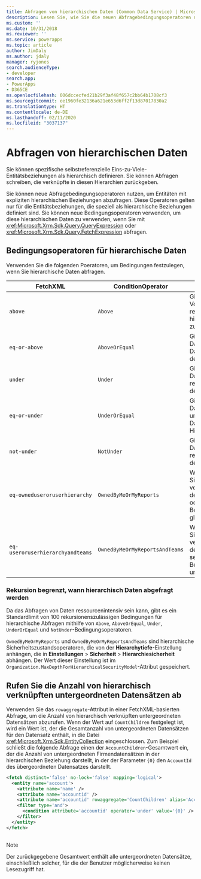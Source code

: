 ```yaml
---
title: Abfragen von hierarchischen Daten (Common Data Service) | Microsoft-Dokumentation
description: Lesen Sie, wie Sie die neuen Abfragebedingungsoperatoren nutzen, um Entitäten mit expliziten hierarchischen Beziehungen abzufragen.
ms.custom: ''
ms.date: 10/31/2018
ms.reviewer: ''
ms.service: powerapps
ms.topic: article
author: JimDaly
ms.author: jdaly
manager: ryjones
search.audienceType:
- developer
search.app:
- PowerApps
- D365CE
ms.openlocfilehash: 006dccecfed21b29f3af48f657c2bb64b1708cf3
ms.sourcegitcommit: ee1960fe32136a621e653d6ff2f13d87017830a2
ms.translationtype: HT
ms.contentlocale: de-DE
ms.lasthandoff: 02/11/2020
ms.locfileid: "3037137"
---
```

# <a name="query-hierarchical-data"></a>Abfragen von hierarchischen Daten

Sie können spezifische selbstreferenzielle Eins-zu-Viele-Entitätsbeziehungen als hierarchisch definieren. Sie können Abfragen schreiben, die verknüpfte in diesen Hierarchien zurückgeben.  
  
Sie können neue Abfragebedingungsoperatoren nutzen, um Entitäten mit expliziten hierarchischen Beziehungen abzufragen. Diese Operatoren gelten nur für die Entitätsbeziehungen, die speziell als hierarchische Beziehungen definiert sind. Sie können neue Bedingungsoperatoren verwenden, um diese hierarchischen Daten zu verwenden, wenn Sie mit <xref:Microsoft.Xrm.Sdk.Query.QueryExpression> oder <xref:Microsoft.Xrm.Sdk.Query.FetchExpression> abfragen.  
  
<a name="BKMK_ConditionOperators"></a>   
## <a name="condition-operators-for-hierarchical-data"></a>Bedingungsoperatoren für hierarchische Daten  
 Verwenden Sie die folgenden Poeratoren, um Bedingungen festzulegen, wenn Sie hierarchische Daten abfragen.  
  
|FetchXML|ConditionOperator|Beschreibung|  
|--------------|-----------------------|-----------------|  
|`above`|`Above`|Gibt alle Datensätze in der Vorfahrenlinie des referenzierten hierarchischen Datensatzes zurück.|  
|`eq-or-above`|`AboveOrEqual`|Gibt den referenzierten Datensatz und alle Datensätze über diesem in der Hierarchie zurück.|  
|`under`|`Under`|Gibt alle untergeordneten Datensätze in dem referenzierten Datensatz in der Hierarchie zurück.|  
|`eq-or-under`|`UnderOrEqual`|Gibt den referenzierten Datensatz und allle untergeordneten Datensätze in in der Hierarchie zurück.|  
|`not-under`|`NotUnder`|Gibt alle untergeordneten Datensätze nicht unter dem referenzierten Datensatz in der Hierarchie zurück.|  
|`eq-owneduseroruserhierarchy`|`OwnedByMeOrMyReports`|Wenn hierarchische Sicherheitsmodelle verwendet werden, ist dies dem aktuellen Benutzer oder desse°n Berichterstellungshierarchie gleich|  
|`eq-useroruserhierarchyandteams`|`OwnedByMeOrMyReportsAndTeams`|Wenn hierarchische Sicherheitsmodelle verwendet werden, ist dies dem aktuellen Benutzer und seinen Teams oder seiner Berichterstellungshierarchie und deren Teams gleich|  
  
### <a name="recursion-limits-when-querying-hierarchical-data"></a>Rekursion begrenzt, wann hierarchisch Daten abgefragt werden  
 Da das Abfragen von Daten ressourcenintensiv sein kann, gibt es ein Standardlimit von 100 rekursionenszulässigen Bedingungen für hierarchische Abfragen mithilfe von `Above`, `AboveOrEqual`, `Under`, `UnderOrEqual` und `NotUnder`-Bedingungsoperatoren.  
  
 `OwnedByMeOrMyReports` und `OwnedByMeOrMyReportsAndTeams` sind hierarchische Sicherheitszustandsoperatoren, die von der **Hierarchytiefe**-Einstellung anhängen, die in **Einstellungen** > **Sicherheit** > **Hierarchiesicherheit** abhängen. Der Wert dieser Einstellung ist im `Organization.MaxDepthForHierarchicalSecurityModel`-Attribut gespeichert.  
  
<a name="BKMK_ChildCountAggregate"></a>   
## <a name="retrieve-the-number-of-hierarchically-related-child-records"></a>Rufen Sie die Anzahl von hierarchisch verknüpften untergeordneten Datensätzen ab  
 Verwenden Sie das `rowaggregate`-Attribut in einer FetchXML-basierten Abfrage, um die Anzahl von hierarchisch verknüpften untergeordneten Datensätzen abzurufen. Wenn der Wert auf `CountChildren` festgelegt ist, wird ein Wert ist, der die Gesamtanzahl von untergeordneten Datensätzen für den Datensatz enthält, in die Datei <xref:Microsoft.Xrm.Sdk.EntityCollection> eingeschlossen. Zum Beispiel schließt die folgende Abfrage einen der `AccountChildren`-Gesamtwert ein, der die Anzahl von untergeordneten Firmendatensätzen in der hierarchischen Beziehung darstellt, in der der Parameter `{0}` den `AccountId` des übergeordneten Datensatzes darstellt.  
  
```xml  
<fetch distinct='false' no-lock='false' mapping='logical'>  
  <entity name='account'>  
    <attribute name='name' />  
    <attribute name='accountid' />  
    <attribute name='accountid' rowaggregate='CountChildren' alias='AccountChildren'/>  
    <filter type='and'>  
      <condition attribute='accountid' operator='under' value='{0}' />  
    </filter>  
  </entity>  
</fetch>  
  
```  
  
> [!NOTE]
>  Der zurückgegebene Gesamtwert enthält alle untergeordneten Datensätze, einschließlich solcher, für die der Benutzer möglicherweise keinen Lesezugriff hat.  
  
 
